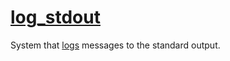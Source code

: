 # [log_stdout](log_stdout.hpp)

System that [logs](../../functions/log.md) messages to the standard output.